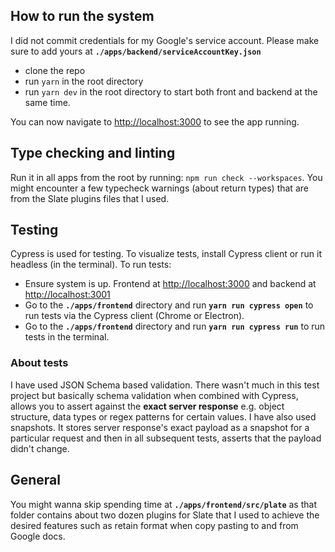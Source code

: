## How to run the system

I did not commit credentials for my Google's service account. Please make sure to add yours at **`./apps/backend/serviceAccountKey.json`**

- clone the repo
- run `yarn` in the root directory
- run `yarn dev` in the root directory to start both front and backend at the same time.

You can now navigate to [http://localhost:3000](http://localhost:3000) to see the app running.

## Type checking and linting

Run it in all apps from the root by running: `npm run check --workspaces`. You might encounter a few typecheck warnings (about return types) that are from the Slate plugins files that I used.

## Testing

Cypress is used for testing. To visualize tests, install Cypress client or run it headless (in the terminal). To run tests:

- Ensure system is up. Frontend at [http://localhost:3000](http://localhost:3000) and backend at [http://localhost:3001](http://localhost:3001)
- Go to the **`./apps/frontend`** directory and run **`yarn run cypress open`** to run tests via the Cypress client (Chrome or Electron).
- Go to the **`./apps/frontend`** directory and run **`yarn run cypress run`** to run tests in the terminal.

### About tests

I have used JSON Schema based validation. There wasn't much in this test project but basically schema validation when combined with Cypress, allows you to assert against the **exact server response** e.g. object structure, data types or regex patterns for certain values. I have also used snapshots. It stores server response's exact payload as a snapshot for a particular request and then in all subsequent tests, asserts that the payload didn't change.

## General

You might wanna skip spending time at **`./apps/frontend/src/plate`** as that folder contains about two dozen plugins for Slate that I used to achieve the desired features such as retain format when copy pasting to and from Google docs.
